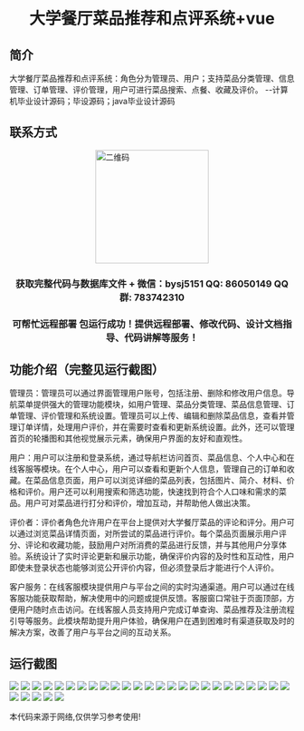 <p><h1 align="center">大学餐厅菜品推荐和点评系统+vue</h1></p>

## 简介
大学餐厅菜品推荐和点评系统：角色分为管理员、用户；支持菜品分类管理、信息管理、订单管理、评价管理，用户可进行菜品搜索、点餐、收藏及评价。    --计算机毕业设计源码；毕设源码；java毕业设计源码


## 联系方式
<img src="https://bs-1329754181.cos.ap-shanghai.myqcloud.com/wx.jpg" alt="二维码" style="display: block; margin: 0 auto;" width="200px">
<p><h3 align="center">获取完整代码与数据库文件 + 微信：bysj5151 QQ: 86050149 QQ群: 783742310</h3></p>
<p><h3 align="center">可帮忙远程部署 包运行成功！提供远程部署、修改代码、设计文档指导、代码讲解等服务！</h3></p>

## 功能介绍（完整见运行截图）
管理员：管理员可以通过界面管理用户账号，包括注册、删除和修改用户信息。导航菜单提供强大的管理功能模块，如用户管理、菜品分类管理、菜品信息管理、订单管理、评价管理和系统设置。管理员可以上传、编辑和删除菜品信息，查看并管理订单详情，处理用户评价，并在需要时查看和更新系统设置。此外，还可以管理首页的轮播图和其他视觉展示元素，确保用户界面的友好和直观性。

用户：用户可以注册和登录系统，通过导航栏访问首页、菜品信息、个人中心和在线客服等模块。在个人中心，用户可以查看和更新个人信息，管理自己的订单和收藏。在菜品信息页面，用户可以浏览详细的菜品列表，包括图片、简介、材料、价格和评价。用户还可以利用搜索和筛选功能，快速找到符合个人口味和需求的菜品。用户可对菜品进行打分和评价，增加互动，并帮助他人做出决策。

评价者：评价者角色允许用户在平台上提供对大学餐厅菜品的评论和评分。用户可以通过浏览菜品详情页面，对所尝试的菜品进行评价。每个菜品页面展示用户评分、评论和收藏功能，鼓励用户对所消费的菜品进行反馈，并与其他用户分享体验。系统设计了实时评论更新和展示功能，确保评价内容的及时性和互动性，用户即使未登录状态也能够浏览公开评价内容，但必须登录后才能进行个人评价。

客户服务：在线客服模块提供用户与平台之间的实时沟通渠道。用户可以通过在线客服功能获取帮助，解决使用中的问题或提供反馈。客服窗口常驻于页面顶部，方便用户随时点击访问。在线客服人员支持用户完成订单查询、菜品推荐及注册流程引导等服务。此模块帮助提升用户体验，确保用户在遇到困难时有渠道获取及时的解决方案，改善了用户与平台之间的互动关系。


## 运行截图
![](https://bs-1329754181.cos.ap-shanghai.myqcloud.com/ssm/UniversityRestaurantRecommendationSystem/img/001.jpg)
![](https://bs-1329754181.cos.ap-shanghai.myqcloud.com/ssm/UniversityRestaurantRecommendationSystem/img/002.jpg)
![](https://bs-1329754181.cos.ap-shanghai.myqcloud.com/ssm/UniversityRestaurantRecommendationSystem/img/003.jpg)
![](https://bs-1329754181.cos.ap-shanghai.myqcloud.com/ssm/UniversityRestaurantRecommendationSystem/img/004.jpg)
![](https://bs-1329754181.cos.ap-shanghai.myqcloud.com/ssm/UniversityRestaurantRecommendationSystem/img/005.jpg)
![](https://bs-1329754181.cos.ap-shanghai.myqcloud.com/ssm/UniversityRestaurantRecommendationSystem/img/006.jpg)
![](https://bs-1329754181.cos.ap-shanghai.myqcloud.com/ssm/UniversityRestaurantRecommendationSystem/img/007.jpg)
![](https://bs-1329754181.cos.ap-shanghai.myqcloud.com/ssm/UniversityRestaurantRecommendationSystem/img/008.jpg)
![](https://bs-1329754181.cos.ap-shanghai.myqcloud.com/ssm/UniversityRestaurantRecommendationSystem/img/009.jpg)
![](https://bs-1329754181.cos.ap-shanghai.myqcloud.com/ssm/UniversityRestaurantRecommendationSystem/img/010.jpg)
![](https://bs-1329754181.cos.ap-shanghai.myqcloud.com/ssm/UniversityRestaurantRecommendationSystem/img/011.jpg)
![](https://bs-1329754181.cos.ap-shanghai.myqcloud.com/ssm/UniversityRestaurantRecommendationSystem/img/012.jpg)
![](https://bs-1329754181.cos.ap-shanghai.myqcloud.com/ssm/UniversityRestaurantRecommendationSystem/img/013.jpg)
![](https://bs-1329754181.cos.ap-shanghai.myqcloud.com/ssm/UniversityRestaurantRecommendationSystem/img/014.jpg)
![](https://bs-1329754181.cos.ap-shanghai.myqcloud.com/ssm/UniversityRestaurantRecommendationSystem/img/015.jpg)
![](https://bs-1329754181.cos.ap-shanghai.myqcloud.com/ssm/UniversityRestaurantRecommendationSystem/img/016.jpg)
![](https://bs-1329754181.cos.ap-shanghai.myqcloud.com/ssm/UniversityRestaurantRecommendationSystem/img/017.jpg)
![](https://bs-1329754181.cos.ap-shanghai.myqcloud.com/ssm/UniversityRestaurantRecommendationSystem/img/018.jpg)
![](https://bs-1329754181.cos.ap-shanghai.myqcloud.com/ssm/UniversityRestaurantRecommendationSystem/img/019.jpg)
![](https://bs-1329754181.cos.ap-shanghai.myqcloud.com/ssm/UniversityRestaurantRecommendationSystem/img/020.jpg)
![](https://bs-1329754181.cos.ap-shanghai.myqcloud.com/ssm/UniversityRestaurantRecommendationSystem/img/021.jpg)
![](https://bs-1329754181.cos.ap-shanghai.myqcloud.com/ssm/UniversityRestaurantRecommendationSystem/img/022.jpg)
![](https://bs-1329754181.cos.ap-shanghai.myqcloud.com/ssm/UniversityRestaurantRecommendationSystem/img/023.jpg)
![](https://bs-1329754181.cos.ap-shanghai.myqcloud.com/ssm/UniversityRestaurantRecommendationSystem/img/024.jpg)
![](https://bs-1329754181.cos.ap-shanghai.myqcloud.com/ssm/UniversityRestaurantRecommendationSystem/img/025.jpg)
![](https://bs-1329754181.cos.ap-shanghai.myqcloud.com/ssm/UniversityRestaurantRecommendationSystem/img/026.jpg)
![](https://bs-1329754181.cos.ap-shanghai.myqcloud.com/ssm/UniversityRestaurantRecommendationSystem/img/027.jpg)
![](https://bs-1329754181.cos.ap-shanghai.myqcloud.com/ssm/UniversityRestaurantRecommendationSystem/img/028.jpg)
![](https://bs-1329754181.cos.ap-shanghai.myqcloud.com/ssm/UniversityRestaurantRecommendationSystem/img/029.jpg)
![](https://bs-1329754181.cos.ap-shanghai.myqcloud.com/ssm/UniversityRestaurantRecommendationSystem/img/030.jpg)

<p>本代码来源于网络,仅供学习参考使用!</p>
